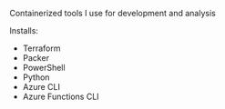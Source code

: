 Containerized tools I use for development and analysis

Installs:

- Terraform
- Packer
- PowerShell
- Python
- Azure CLI
- Azure Functions CLI